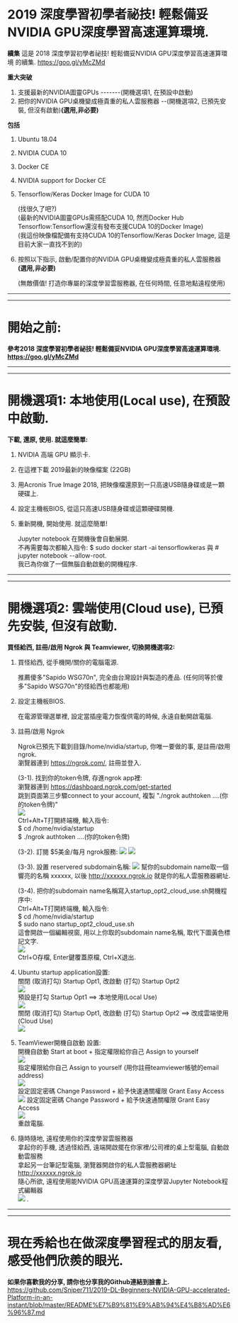 # 2019 深度學習初學者祕技! 輕鬆備妥NVIDIA GPU深度學習高速運算環境.  
**續集** 這是 2018 深度學習初學者祕技! 輕鬆備妥NVIDIA GPU深度學習高速運算環境 的續集. https://goo.gl/yMcZMd  


**重大突破**
1. 支援最新的NVIDIA圖靈GPUs -------(開機選項1, 在預設中啟動)
2. 把你的NVIDIA GPU桌機變成極貴重的私人雲服務器 --(開機選項2, 已預先安裝, 但沒有啟動)**(選用,非必要)**  

**包括**
1. Ubuntu 18.04
2. NVIDIA CUDA 10
3. Docker CE
4. NVIDIA support for Docker CE
5. Tensorflow/Keras Docker Image for CUDA 10

   (找很久了吧?)  
   (最新的NVIDIA圖靈GPUs需搭配CUDA 10, 然而Docker Hub Tensorflow:Tensorflow還沒有發布支援CUDA 10的Docker Image)  
   (我這份映像檔配備有支持CUDA 10的Tensorflow/Keras Docker Image, 這是目前大家一直找不到的)  
   
6. 按照以下指示, 啟動/配置你的NVIDIA GPU桌機變成極貴重的私人雲服務器 **(選用,非必要)**  

   (無敵價值! 打造你專屬的深度學習雲服務器, 在任何時間, 任意地點遠程使用)

___
___
# 開始之前:
**參考2018 深度學習初學者祕技! 輕鬆備妥NVIDIA GPU深度學習高速運算環境. https://goo.gl/yMcZMd**
  
___
___
# 開機選項1: 本地使用(Local use), 在預設中啟動.  
**下載, 還原, 使用. 就這麼簡單:** 
1. NVIDIA 高端 GPU 顯示卡.
2. 在這裡下載 2019最新的映像檔案 (22GB) 
3. 用Acronis True Image 2018, 把映像檔還原到一只高速USB隨身碟或是一顆硬碟上.
4. 設定主機板BIOS, 從這只高速USB隨身碟或這顆硬碟開機.
5. 重新開機, 開始使用. 就這麼簡單!

   Jupyter notebook 在開機後會自動展開.  
   不再需要每次都輸入指令: $ sudo docker start -ai tensorflowkeras 與 # jupyter notebook --allow-root.  
   我已為你做了一個無腦自動啟動的開機程序.  

___
___
# 開機選項2: 雲端使用(Cloud use), 已預先安裝, 但沒有啟動.  
**買怪給西, 註冊/啟用 Ngrok 與 Teamviewer, 切換開機選項2:**
1. 買怪給西, 從手機開/關你的電腦電源.

   推薦傻多"Sapido WSG70n", 完全由台灣設計與製造的產品. (任何同等於傻多"Sapido WSG70n"的怪給西也都能用)
   
2. 設定主機板BIOS. 

   在電源管理選單裡, 設定當插座電力恢復供電的時候, 永遠自動開啟電腦.

3. 註冊/啟用 Ngrok

   Ngrok已預先下載到目錄/home/nvidia/startup, 你唯一要做的事, 是註冊/啟用ngrok.  
   瀏覽器連到 https://ngrok.com/, 註冊並登入.  
   
   (3-1). 找到你的token令牌, 存進ngrok app裡:  
          瀏覽器連到 https://dashboard.ngrok.com/get-started  
          跳到頁面第三步驟connect to your account, 複製 "./ngrok authtoken ....(你的token令牌)"  
          ![](/photo/2019%200a%20Ngrok%20Step%203%20find%20token.png)  
          Ctrl+Alt+T打開終端機, 輸入指令:  
          $ cd /home/nvidia/startup  
          $ ./ngrok authtoken ....(你的token令牌)  
          
   (3-2). 訂閱 $5美金/每月 ngrok服務:
          ![](/photo/2019%200b%20Ngrok%20Go%20Reserved%20-%20not%20paid%20yet.png)
          ![](/photo/2019%200c%20Ngrok%20Choose%20Subscription.png)
          
   (3-3). 設置 reservered subdomain名稱:
          ![](/photo/2019%200d%20Ngrok%20Go%20Reserved%20-%20Setup%20after%20paid.png)
          幫你的subdomain name取一個響亮的名稱 xxxxxx, 以後 http://xxxxxx.ngrok.io 就是你的私人雲服務器網址. 
          
   (3-4). 把你的subdomain name名稱寫入startup_opt2_cloud_use.sh開機程序中:  
          Ctrl+Alt+T打開終端機, 輸入指令:  
          $ cd /home/nvidia/startup  
          $ sudo nano startup_opt2_cloud_use.sh  
          這會開啟一個編輯視窗, 用以上你取的subdomain name名稱, 取代下圖黃色標記文字.  
          ![](/photo/2019%200e%20Ngrok%20-%20update%20startup_opt2_cloud_use%20sh.png)  
          Ctrl+O存檔, Enter鍵覆蓋原檔, Ctrl+X退出.  
          
4. Ubuntu startup application設置:  
   關閉 (取消打勾) Startup Opt1, 改啟動 (打勾) Startup Opt2  
   ![](/photo/2019%201a%20startup%20applications.png)  
   預設是打勾 Startup Opt1 ==> 本地使用(Local Use)  
   ![](/photo/2019%201b%20startup%20applications%20default.png)  
   關閉 (取消打勾) Startup Opt1, 改啟動 (打勾) Startup Opt2 ==> 改成雲端使用(Cloud Use)  
   ![](/photo/2019%201c%20startup%20applications%20check%20opt2%20uncheck%20opt1.png)  
   
5. TeamViewer開機自啟動 設置:  
   開機自啟動 Start at boot + 指定權限給你自己 Assign to yourself  
   ![](/photo/2019%202a%20TeamViewer%20Start%20at%20boot%20and%20Assign%20to%20yourself.png)  
   指定權限給你自己 Assign to yourself (用你註冊teamviewer帳號的email address)  
   ![](/photo/2019%202b%20TeamViewer%20Assign%20to%20yourself.png)  
   設定固定密碼 Change Password + 給予快速通關權限 Grant Easy Access  
   ![](/photo/2019%202c%20TeamViewer%20Change%20Password%20and%20Grant%20Easy%20Access.png)
   設定固定密碼 Change Password + 給予快速通關權限 Grant Easy Access  
   ![](/photo/2019%202d%20TeamViewer%20Change%20Password%20and%20Grant%20Easy%20Access.png)  
   重啟電腦.

6. 隨時隨地, 遠程使用你的深度學習雲服務器   
   拿起你的手機, 透過怪給西, 遠端開啟擺在你家裡/公司裡的桌上型電腦, 自動啟動雲服務  
   拿起另一台筆記型電腦, 瀏覽器開啟你的私人雲服務器網址 http://xxxxxx.ngrok.io  
   隨心所欲, 遠程使用能NVIDIA GPU高速運算的深度學習Jupyter Notebook程式編輯器   
   ![](/photo/2019%203a%20Access%20your%20DL%20Cloud%20anywhere%20anytime.png) . 

___
___
# 現在秀給也在做深度學習程式的朋友看, 感受他們欣羨的眼光.
**如果你喜歡我的分享, 請你也分享我的Github連結到臉書上.**
https://github.com/Sniper711/2019-DL-Beginners-NVIDIA-GPU-accelerated-Platform-in-an-instant/blob/master/README%E7%B9%81%E9%AB%94%E4%B8%AD%E6%96%87.md

